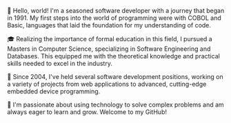 👋 Hello, world! I'm a seasoned software developer with a journey that began in 1991. My first steps into the world of programming were with COBOL and Basic, languages that laid the foundation for my understanding of code. 

🎓 Realizing the importance of formal education in this field, I pursued a Masters in Computer Science, specializing in Software Engineering and Databases. This equipped me with the theoretical knowledge and practical skills needed to excel in the industry.

💼 Since 2004, I've held several software development positions, working on a variety of projects from web applications to advanced, cutting-edge embedded device programming. 

🚀 I'm passionate about using technology to solve complex problems and am always eager to learn and grow. Welcome to my GitHub!
